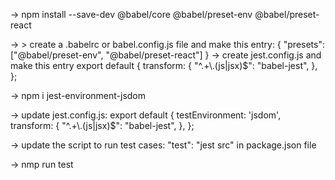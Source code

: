-> npm install --save-dev @babel/core @babel/preset-env @babel/preset-react 

-> > create a .babelrc or babel.config.js file and make this entry:
     {
        "presets": ["@babel/preset-env", "@babel/preset-react"]
     }
-> create jest.config.js and make this entry
export default {
    transform: {
      "^.+\\.(js|jsx)$": "babel-jest",
    },
};

-> npm i jest-environment-jsdom

-> update jest.config.js:
export default {
    testEnvironment: 'jsdom',
    transform: {
      "^.+\\.(js|jsx)$": "babel-jest",
    },
};

-> update the script to run test cases:
"test": "jest src" in package.json file

-> nmp run test